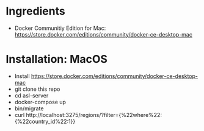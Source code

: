 # Ingredients

* Docker Communitiy Edition for Mac: https://store.docker.com/editions/community/docker-ce-desktop-mac

# Installation: MacOS

* Install https://store.docker.com/editions/community/docker-ce-desktop-mac
* git clone this repo
* cd asl-server
* docker-compose up
* bin/migrate
* curl http://localhost:3275/regions/?filter={%22where%22:{%22country_id%22:1}}

